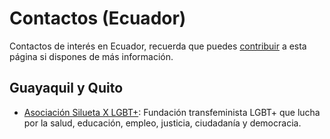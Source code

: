 # Contactos (Ecuador)

Contactos de interés en Ecuador, recuerda que puedes [contribuir](contribuir.md) a esta página si dispones de más información.

## Guayaquil y Quito

* [Asociación Silueta X LGBT+](https://siluetax.org/): Fundación transfeminista LGBT+ que lucha por la salud, educación, empleo, justicia, ciudadanía y democracia.
